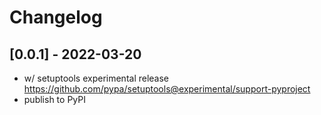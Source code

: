# Changelog

## [0.0.1] - 2022-03-20
- w/ setuptools experimental release https://github.com/pypa/setuptools@experimental/support-pyproject
- publish to PyPI
